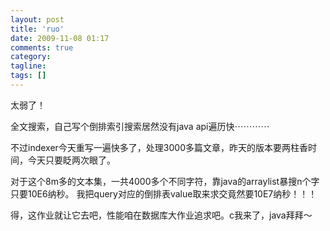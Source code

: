```yaml
---
layout: post
title: 'ruo'
date: 2009-11-08 01:17
comments: true
category: 
tagline: 
tags: []
---
```

    

太弱了！
  

全文搜索，自己写个倒排索引搜索居然没有java api遍历快⋯⋯⋯⋯
  

不过indexer今天重写一遍快多了，处理3000多篇文章，昨天的版本要两柱香时间，今天只要眨两次眼了。
  

对于这个8m多的文本集，一共4000多个不同字符，靠java的arraylist暴搜n个字只要10E6纳秒。
我把query对应的倒排表value取来求交竟然要10E7纳秒！！！
  

得，这作业就让它去吧，性能咱在数据库大作业追求吧。c我来了，java拜拜～
